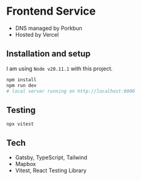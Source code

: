 # Frontend Service

- DNS managed by Porkbun 
- Hosted by Vercel

## Installation and setup
I am using `Node v20.11.1` with this project.

```bash
npm install
npm run dev
# local server running on http://localhost:8000
```

## Testing 
```
npx vitest
```

## Tech 
- Gatsby, TypeScript, Tailwind
- Mapbox 
- Vitest, React Testing Library

